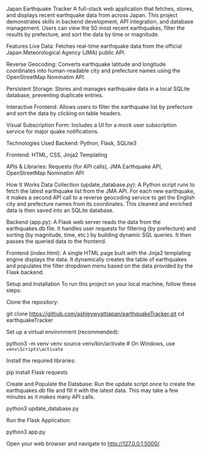 Japan Earthquake Tracker
A full-stack web application that fetches, stores, and displays recent earthquake data from across Japan. This project demonstrates skills in backend development, API integration, and database management. Users can view the 50 most recent earthquakes, filter the results by prefecture, and sort the data by time or magnitude.

Features
Live Data: Fetches real-time earthquake data from the official Japan Meteorological Agency (JMA) public API.

Reverse Geocoding: Converts earthquake latitude and longitude coordinates into human-readable city and prefecture names using the OpenStreetMap Nominatim API.

Persistent Storage: Stores and manages earthquake data in a local SQLite database, preventing duplicate entries.

Interactive Frontend: Allows users to filter the earthquake list by prefecture and sort the data by clicking on table headers.

Visual Subscription Form: Includes a UI for a mock user subscription service for major quake notifications.

Technologies Used
Backend: Python, Flask, SQLite3

Frontend: HTML, CSS, Jinja2 Templating

APIs & Libraries: Requests (for API calls), JMA Earthquake API, OpenStreetMap Nominatim API

How It Works
Data Collection (update_database.py): A Python script runs to fetch the latest earthquake list from the JMA API. For each new earthquake, it makes a second API call to a reverse geocoding service to get the English city and prefecture names from its coordinates. This cleaned and enriched data is then saved into an SQLite database.

Backend (app.py): A Flask web server reads the data from the earthquakes.db file. It handles user requests for filtering (by prefecture) and sorting (by magnitude, time, etc.) by building dynamic SQL queries. It then passes the queried data to the frontend.

Frontend (index.html): A single HTML page built with the Jinja2 templating engine displays the data. It dynamically creates the table of earthquakes and populates the filter dropdown menu based on the data provided by the Flask backend.

Setup and Installation
To run this project on your local machine, follow these steps:

Clone the repository:

git clone https://github.com/ashleywyattjapan/earthquakeTracker.git
cd earthquakeTracker

Set up a virtual environment (recommended):

python3 -m venv venv
source venv/bin/activate  # On Windows, use `venv\Scripts\activate`

Install the required libraries:

pip install Flask requests

Create and Populate the Database:
Run the update script once to create the earthquakes.db file and fill it with the latest data. This may take a few minutes as it makes many API calls.

python3 update_database.py

Run the Flask Application:

python3 app.py

Open your web browser and navigate to http://127.0.0.1:5000/.
